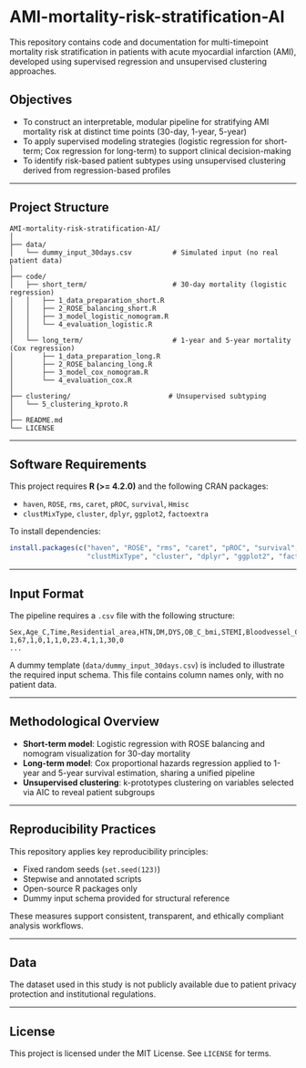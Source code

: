 # AMI-mortality-risk-stratification-AI

This repository contains code and documentation for multi-timepoint mortality risk stratification in patients with acute myocardial infarction (AMI), developed using supervised regression and unsupervised clustering approaches.

## Objectives

* To construct an interpretable, modular pipeline for stratifying AMI mortality risk at distinct time points (30-day, 1-year, 5-year)
* To apply supervised modeling strategies (logistic regression for short-term; Cox regression for long-term) to support clinical decision-making
* To identify risk-based patient subtypes using unsupervised clustering derived from regression-based profiles

---

## Project Structure

```
AMI-mortality-risk-stratification-AI/
│
├── data/
│   └── dummy_input_30days.csv          # Simulated input (no real patient data)
│
├── code/
│   ├── short_term/                     # 30-day mortality (logistic regression)
│   │   ├── 1_data_preparation_short.R
│   │   ├── 2_ROSE_balancing_short.R
│   │   ├── 3_model_logistic_nomogram.R
│   │   └── 4_evaluation_logistic.R
│   │
│   └── long_term/                      # 1-year and 5-year mortality (Cox regression)
│       ├── 1_data_preparation_long.R
│       ├── 2_ROSE_balancing_long.R
│       ├── 3_model_cox_nomogram.R
│       └── 4_evaluation_cox.R
│
├── clustering/                        # Unsupervised subtyping
│   └── 5_clustering_kproto.R
│
├── README.md
└── LICENSE
```

---

## Software Requirements

This project requires **R (>= 4.2.0)** and the following CRAN packages:

* `haven`, `ROSE`, `rms`, `caret`, `pROC`, `survival`, `Hmisc`
* `clustMixType`, `cluster`, `dplyr`, `ggplot2`, `factoextra`

To install dependencies:

```r
install.packages(c("haven", "ROSE", "rms", "caret", "pROC", "survival", "Hmisc", 
                   "clustMixType", "cluster", "dplyr", "ggplot2", "factoextra"))
```

---

## Input Format

The pipeline requires a `.csv` file with the following structure:

```csv
Sex,Age_C,Time,Residential_area,HTN,DM,DYS,OB_C_bmi,STEMI,Bloodvessel_C,FU_30days,event_status_30
1,67,1,0,1,1,0,23.4,1,1,30,0
...
```

A dummy template (`data/dummy_input_30days.csv`) is included to illustrate the required input schema. This file contains column names only, with no patient data.

---

## Methodological Overview

* **Short-term model**: Logistic regression with ROSE balancing and nomogram visualization for 30-day mortality
* **Long-term model**: Cox proportional hazards regression applied to 1-year and 5-year survival estimation, sharing a unified pipeline
* **Unsupervised clustering**: k-prototypes clustering on variables selected via AIC to reveal patient subgroups

---

## Reproducibility Practices

This repository applies key reproducibility principles:

* Fixed random seeds (`set.seed(123)`)
* Stepwise and annotated scripts
* Open-source R packages only
* Dummy input schema provided for structural reference

These measures support consistent, transparent, and ethically compliant analysis workflows.

---

## Data

The dataset used in this study is not publicly available due to patient privacy protection and institutional regulations. 

---

## License

This project is licensed under the MIT License. See `LICENSE` for terms.
